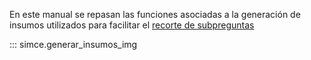 En este manual se repasan las funciones asociadas a la generación de insumos utilizados para facilitar el [recorte de subpreguntas](proc_imgs.md) 

::: simce.generar_insumos_img


